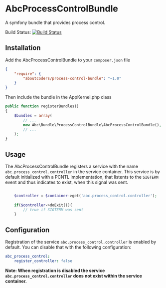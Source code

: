 AbcProcessControlBundle
=======================

A symfony bundle that provides process control.

Build Status: [![Build Status](https://travis-ci.org/aboutcoders/process-control-bundle.svg?branch=master)](https://travis-ci.org/aboutcoders/process-control-bundle)

## Installation

Add the AbcProcessControlBundle to your `composer.json` file

```json
{
    "require": {
        "aboutcoders/process-control-bundle": "~1.0"
    }
}
```

Then include the bundle in the AppKernel.php class

```php
public function registerBundles()
{
    $bundles = array(
        // ...
        new Abc\Bundle\ProcessControlBundle\AbcProcessControlBundle(),
        // ...
    );
}
```

## Usage

The AbcProcessControlBundle registers a service with the name `abc.process_control.controller` in the service container. This service is by default initialized with a PCNTL implementation, that listents to the `SIGTERM` event and thus indicates to exist, when this signal was sent.

```php

    $controller = $container->get('abc.process_control.controller');
    
    if($controller->doExit()){
        // true if SIGTERM was sent
    }
```

## Configuration

Registration of the service `abc.process_control.controller` is enabled by default. You can disable that with the following configuration:

```yaml
abc_process_control:
    register_controller: false
```

__Note: When registration is disabled the service `abc.process_control.controller` does not exist within the service container.__